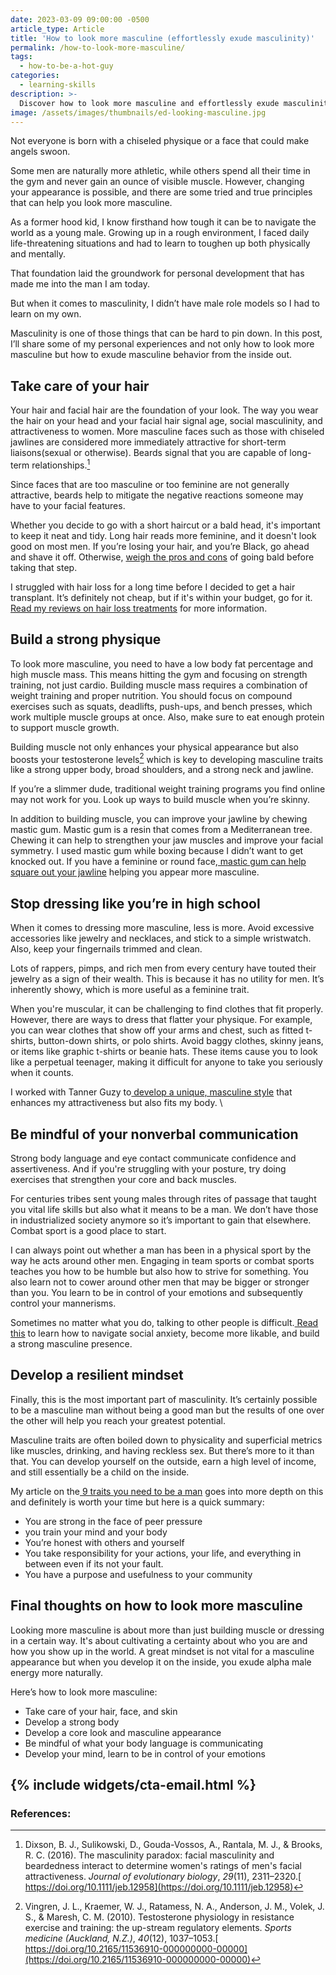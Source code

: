 ```yaml
---
date: 2023-03-09 09:00:00 -0500
article_type: Article
title: 'How to look more masculine (effortlessly exude masculinity)'
permalink: /how-to-look-more-masculine/
tags:
  - how-to-be-a-hot-guy
categories:
  - learning-skills
description: >-
  Discover how to look more masculine and effortlessly exude masculinity from your wardrobe to your conversations
image: /assets/images/thumbnails/ed-looking-masculine.jpg
---
```


Not everyone is born with a chiseled physique or a face that could make angels swoon.

Some men are naturally more athletic, while others spend all their time in the gym and never gain an ounce of visible muscle. However, changing your appearance is possible, and there are some tried and true principles that can help you look more masculine.

As a former hood kid, I know firsthand how tough it can be to navigate the world as a young male. Growing up in a rough environment, I faced daily life-threatening situations and had to learn to toughen up both physically and mentally.

That foundation laid the groundwork for personal development that has made me into the man I am today.

But when it comes to masculinity, I didn’t have male role models so I had to learn on my own.

Masculinity is one of those things that can be hard to pin down. In this post, I’ll share some of my personal experiences and not only how to look more masculine but how to exude masculine behavior from the inside out.


## Take care of your hair

Your hair and facial hair are the foundation of your look. The way you wear the hair on your head and your facial hair signal age, social masculinity, and attractiveness to women. More masculine faces such as those with chiseled jawlines are considered more immediately attractive for short-term liaisons(sexual or otherwise). Beards signal that you are capable of long-term relationships.[^1]

Since faces that are too masculine or too feminine are not generally attractive, beards help to mitigate the negative reactions someone may have to your facial features.

Whether you decide to go with a short haircut or a bald head, it's important to keep it neat and tidy. Long hair reads more feminine, and it doesn't look good on most men. If you’re losing your hair, and you’re Black, go ahead and shave it off. Otherwise, [weigh the pros and cons](https://edlatimore.com/should-I-shave-my-head/) of going bald before taking that step.

I struggled with hair loss for a long time before I decided to get a hair transplant. It’s definitely not cheap, but if it's within your budget, go for it.[ Read my reviews on hair loss treatments](https://edlatimore.com/how-to-prevent-hair-loss/) for more information.


## Build a strong physique

To look more masculine, you need to have a low body fat percentage and high muscle mass. This means hitting the gym and focusing on strength training, not just cardio. Building muscle mass requires a combination of weight training and proper nutrition. You should focus on compound exercises such as squats, deadlifts, push-ups, and bench presses, which work multiple muscle groups at once. Also, make sure to eat enough protein to support muscle growth.

Building muscle not only enhances your physical appearance but also boosts your testosterone levels[^2] which is key to developing masculine traits like a strong upper body, broad shoulders, and a strong neck and jawline.

If you’re a slimmer dude, traditional weight training programs you find online may not work for you. Look up ways to build muscle when you’re skinny.

In addition to building muscle, you can improve your jawline by chewing mastic gum. Mastic gum is a resin that comes from a Mediterranean tree. Chewing it can help to strengthen your jaw muscles and improve your facial symmetry. I used mastic gum while boxing because I didn’t want to get knocked out. If you have a feminine or round face,[ mastic gum can help square out your jawline](https://edlatimore.com/mastic-gum-review/) helping you appear more masculine.


## Stop dressing like you’re in high school

When it comes to dressing more masculine, less is more. Avoid excessive accessories like jewelry and necklaces, and stick to a simple wristwatch. Also, keep your fingernails trimmed and clean.

Lots of rappers, pimps, and rich men from every century have touted their jewelry as a sign of their wealth. This is because it has no utility for men. It’s inherently showy, which is more useful as a feminine trait.

When you're muscular, it can be challenging to find clothes that fit properly. However, there are ways to dress that flatter your physique. For example, you can wear clothes that show off your arms and chest, such as fitted t-shirts, button-down shirts, or polo shirts. Avoid baggy clothes, skinny jeans, or items like graphic t-shirts or beanie hats. These items cause you to look like a perpetual teenager, making it difficult for anyone to take you seriously when it counts.

I worked with Tanner Guzy to[ develop a unique, masculine style](https://edlatimore.com/how-to-become-more-physically-attractive-to-women/) that enhances my attractiveness but also fits my body. \



## Be mindful of your nonverbal communication

Strong body language and eye contact communicate confidence and assertiveness. And if you're struggling with your posture, try doing exercises that strengthen your core and back muscles.

For centuries tribes sent young males through rites of passage that taught you vital life skills but also what it means to be a man. We don’t have those in industrialized society anymore so it’s important to gain that elsewhere. Combat sport is a good place to start.

I can always point out whether a man has been in a physical sport by the way he acts around other men. Engaging in team sports or combat sports teaches you how to be humble but also how to strive for something. You also learn not to cower around other men that may be bigger or stronger than you. You learn to be in control of your emotions and subsequently control your mannerisms.

Sometimes no matter what you do, talking to other people is difficult.[ Read this](https://edlatimore.com/how-to-be-charismatic/) to learn how to navigate social anxiety, become more likable, and build a strong masculine presence.


##  Develop a resilient mindset

Finally, this is the most important part of masculinity. It’s certainly possible to be a masculine man without being a good man but the results of one over the other will help you reach your greatest potential.

Masculine traits are often boiled down to physicality and superficial metrics like muscles, drinking, and having reckless sex. But there’s more to it than that. You can develop yourself on the outside, earn a high level of income, and still essentially be a child on the inside.

My article on the[ 9 traits you need to be a man](https://edlatimore.com/how-to-be-a-man/) goes into more depth on this and definitely is worth your time but here is a quick summary:



* You are strong in the face of peer pressure
* you train your mind and your body
* You’re honest with others and yourself
* You take responsibility for your actions, your life, and everything in between even if its not your fault.
* You have a purpose and usefulness to your community


## Final thoughts on how to look more masculine

Looking more masculine is about more than just building muscle or dressing in a certain way. It's about cultivating a certainty about who you are and how you show up in the world. A great mindset is not vital for a masculine appearance but when you develop it on the inside, you exude alpha male energy more naturally.

Here’s how to look more masculine:



* Take care of your hair, face, and skin
* Develop a strong body
* Develop a core look and masculine appearance
* Be mindful of what your body language is communicating
* Develop your mind, learn to be in control of your emotions


{% include widgets/cta-email.html %}
---

### References:

[^1]: Dixson, B. J., Sulikowski, D., Gouda-Vossos, A., Rantala, M. J., & Brooks, R. C. (2016). The masculinity paradox: facial masculinity and beardedness interact to determine women's ratings of men's facial attractiveness. _Journal of evolutionary biology_, _29_(11), 2311–2320.[ https://doi.org/10.1111/jeb.12958](https://doi.org/10.1111/jeb.12958)

[^2]: Vingren, J. L., Kraemer, W. J., Ratamess, N. A., Anderson, J. M., Volek, J. S., & Maresh, C. M. (2010). Testosterone physiology in resistance exercise and training: the up-stream regulatory elements. _Sports medicine (Auckland, N.Z.)_, _40_(12), 1037–1053.[ https://doi.org/10.2165/11536910-000000000-00000](https://doi.org/10.2165/11536910-000000000-00000)
